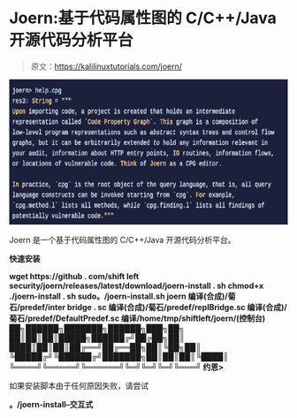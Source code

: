 # Joern:基于代码属性图的 C/C++/Java 开源代码分析平台

> 原文：<https://kalilinuxtutorials.com/joern/>

[![Joern : Open-source Code Analysis Platform For C/C++/Java Based On Code Property Graphs](img/78f3fe3ef52cece1c2d4491490c844b9.png "Joern : Open-source Code Analysis Platform For C/C++/Java Based On Code Property Graphs")](https://1.bp.blogspot.com/-WSmCxTQofAE/YNl2o_51NeI/AAAAAAAAJtQ/FTb_mJy7_XI8cPxy5ZZUHj1UcT1uIzwtgCLcBGAsYHQ/s728/Joern%25281%2529.png)

Joern 是一个基于代码属性图的 C/C++/Java 开源代码分析平台。

**快速安装**

**wget https://github . com/shift left security/joern/releases/latest/download/joern-install . sh
chmod+x ./joern-install . sh
sudo。/joern-install.sh
joern
编译(合成)/菊石/predef/inter bridge . sc
编译(合成)/菊石/predef/replBridge.sc
编译(合成)/菊石/predef/DefaultPredef.sc
编译/home/tmp/shiftleft/joern/(控制台)
██╗██████╗███████╗██████╗███╗██╗
██║██║██║█████╗██████╔╝██╔██╗██║
████║██║██║██╔══╝██╔══██╗██║╚██╗██║
╚█████╔╝╚██████╔╝███████╗██║██║██║╚████║
╚════╝╚═════╝╚══════╝╚═╝╚═╝╚═╝╚═══╝
约恩>**

如果安装脚本由于任何原因失败，请尝试

**。/joern-install–交互式**